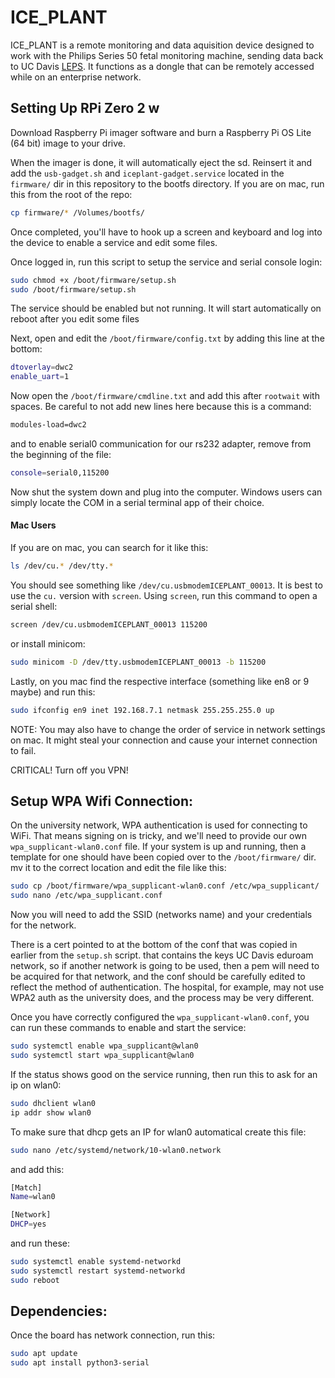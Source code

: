 # ICE_PLANT
ICE_PLANT is a remote monitoring and data aquisition device designed to work with the Philips Series 50 fetal monitoring machine, sending data back to UC Davis [LEPS](http://lepsucd.com/). It functions as a dongle that can be remotely accessed while on an enterprise network. 

## Setting Up RPi Zero 2 w
Download Raspberry Pi imager software and burn a Raspberry Pi OS Lite (64 bit) image to your drive. 

When the imager is done, it will automatically eject the sd. Reinsert it and add the `usb-gadget.sh` and `iceplant-gadget.service` located in the `firmware/` dir in this repository to the bootfs directory. If you are on mac, run this from the root of the repo:
```bash
cp firmware/* /Volumes/bootfs/
```

Once completed, you'll have to hook up a screen and keyboard and log into the device to enable a service and edit some files. 

Once logged in, run this script to setup the service and serial console login:
```bash
sudo chmod +x /boot/firmware/setup.sh
sudo /boot/firmware/setup.sh
```
The service should be enabled but not running. It will start automatically on reboot after you edit some files

Next, open and edit the `/boot/firmware/config.txt` by adding this line at the bottom:
```sh
dtoverlay=dwc2
enable_uart=1
```

Now open the `/boot/firmware/cmdline.txt` and add this after `rootwait` with spaces. Be careful to not add new lines here because this is a command:
```sh
modules-load=dwc2
```
and to enable serial0 communication for our rs232 adapter, remove from the beginning of the file:
```sh
console=serial0,115200
```


Now shut the system down and plug into the computer. Windows users can simply locate the COM in a serial terminal app of their choice.

#### Mac Users
If you are on mac, you can search for it like this:
```bash
ls /dev/cu.* /dev/tty.*
```

You should see something like `/dev/cu.usbmodemICEPLANT_00013`. It is best to use the `cu.` version with `screen`. Using `screen`, run this command to open a serial shell:
```zsh
screen /dev/cu.usbmodemICEPLANT_00013 115200
```

or install minicom:
```bash
sudo minicom -D /dev/tty.usbmodemICEPLANT_00013 -b 115200
```

Lastly, on you mac find the respective interface (something like en8 or 9 maybe) and run this:
```bash
sudo ifconfig en9 inet 192.168.7.1 netmask 255.255.255.0 up
```

NOTE: You may also have to change the order of service in network settings on mac. It might steal your connection and cause your internet connection to fail.

CRITICAL! Turn off you VPN!

## Setup WPA Wifi Connection:
On the university network, WPA authentication is used for connecting to WiFi. That means signing on is tricky, and we'll need to provide our own `wpa_supplicant-wlan0.conf` file. If your system is up and running, then a template for one should have been copied over to the `/boot/firmware/` dir. mv it to the correct location and edit the file like this:
```bash
sudo cp /boot/firmware/wpa_supplicant-wlan0.conf /etc/wpa_supplicant/
sudo nano /etc/wpa_supplicant.conf
```
Now you will need to add the SSID (networks name) and your credentials for the network. 

There is a cert pointed to at the bottom of the conf that was copied in earlier from the `setup.sh` script. that contains the keys UC Davis eduroam network, so if another network is going to be used, then a pem will need to be acquired for that network, and the conf should be carefully edited to reflect the method of authentication. The hospital, for example, may not use WPA2 auth as the university does, and the process may be very different. 

Once you have correctly configured the `wpa_supplicant-wlan0.conf`, you can run these commands to enable and start the service:
```bash
sudo systemctl enable wpa_supplicant@wlan0
sudo systemctl start wpa_supplicant@wlan0
```

If the status shows good on the service running, then run this to ask for an ip on wlan0:
```bash
sudo dhclient wlan0
ip addr show wlan0
```

To make sure that dhcp gets an IP for wlan0 automatical create this file:
```bash
sudo nano /etc/systemd/network/10-wlan0.network
```

and add this:
```bash
[Match]
Name=wlan0

[Network]
DHCP=yes
```

and run these: 
```bash
sudo systemctl enable systemd-networkd
sudo systemctl restart systemd-networkd
sudo reboot
```

## Dependencies:
Once the board has network connection, run this:
```sh
sudo apt update
sudo apt install python3-serial
```